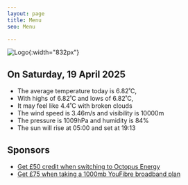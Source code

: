 ```yaml
---
layout: page
title: Menu
seo: Menu

---
```


![Logo](/images/logo.jpg){:width="832px"}

<!-- weather_marker starts -->
## On Saturday, 19 April 2025

- The average temperature today is 6.82˚C,
- With highs of 6.82˚C and lows of 6.82˚C,
- It may feel like 4.4˚C with broken clouds
- The wind speed is 3.46m/s and visibility is 10000m
- The pressure is 1009hPa and humidity is 84%
- The sun will rise at 05:00 and set at 19:13

<!-- weather_marker ends -->

## Sponsors

- [Get £50 credit when switching to Octopus Energy](https://bit.ly/3oD1nnS)
- [Get £75 when taking a 1000mb YouFibre broadband plan](https://aklam.io/91zWhU?)



